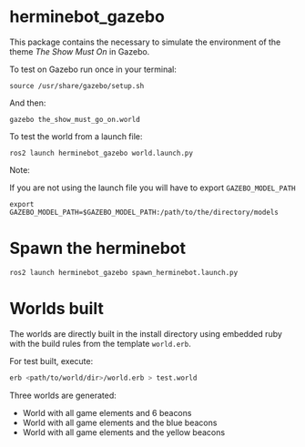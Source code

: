 # herminebot_gazebo

This package contains the necessary to simulate the environment of the theme 
*The Show Must On* in Gazebo.

To test on Gazebo run once in your terminal:

```source /usr/share/gazebo/setup.sh```

And then:

```gazebo the_show_must_go_on.world```

To test the world from a launch file: 

```ros2 launch herminebot_gazebo world.launch.py```

Note:

If you are not using the launch file you will have to export `GAZEBO_MODEL_PATH`

```export GAZEBO_MODEL_PATH=$GAZEBO_MODEL_PATH:/path/to/the/directory/models```

# Spawn the herminebot

```ros2 launch herminebot_gazebo spawn_herminebot.launch.py```

# Worlds built

The worlds are directly built in the install directory using embedded ruby with the build rules from the template `world.erb`.

For test built, execute:

```bash
erb <path/to/world/dir>/world.erb > test.world
```

Three worlds are generated:
* World with all game elements and 6 beacons
* World with all game elements and the blue beacons
* World with all game elements and the yellow beacons

